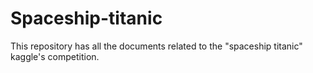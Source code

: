 # Spaceship-titanic
 This repository has all the documents related to the "spaceship titanic" kaggle's competition.
